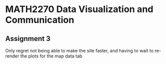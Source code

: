 # MATH2270 Data Visualization and Communication

## Assignment 3

Only regret not being able to make the site faster, and having to wait to re-render the plots for the map data tab
